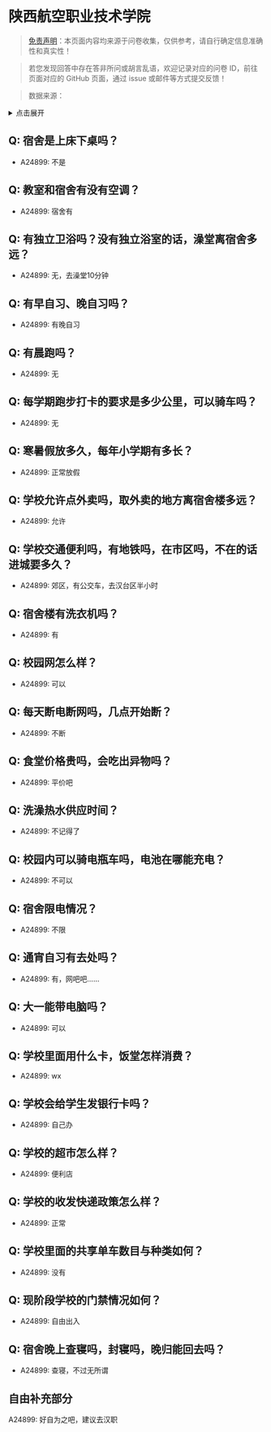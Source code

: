 # 陕西航空职业技术学院

> [免责声明](https://colleges.chat/#_3)：本页面内容均来源于问卷收集，仅供参考，请自行确定信息准确性和真实性！

> 若您发现回答中存在答非所问或胡言乱语，欢迎记录对应的问卷 ID，前往页面对应的 GitHub 页面，通过 issue 或邮件等方式提交反馈！

> 数据来源：

<details><summary>点击展开</summary>
<ul>
<li>A24899: 匿名 (2024 年 06 月)</li>
</ul>
</details>

## Q: 宿舍是上床下桌吗？

- A24899: 不是

## Q: 教室和宿舍有没有空调？

- A24899: 宿舍有

## Q: 有独立卫浴吗？没有独立浴室的话，澡堂离宿舍多远？

- A24899: 无，去澡堂10分钟

## Q: 有早自习、晚自习吗？

- A24899: 有晚自习

## Q: 有晨跑吗？

- A24899: 无

## Q: 每学期跑步打卡的要求是多少公里，可以骑车吗？

- A24899: 无

## Q: 寒暑假放多久，每年小学期有多长？

- A24899: 正常放假

## Q: 学校允许点外卖吗，取外卖的地方离宿舍楼多远？

- A24899: 允许

## Q: 学校交通便利吗，有地铁吗，在市区吗，不在的话进城要多久？

- A24899: 郊区，有公交车，去汉台区半小时

## Q: 宿舍楼有洗衣机吗？

- A24899: 有

## Q: 校园网怎么样？

- A24899: 可以

## Q: 每天断电断网吗，几点开始断？

- A24899: 不断

## Q: 食堂价格贵吗，会吃出异物吗？

- A24899: 平价吧

## Q: 洗澡热水供应时间？

- A24899: 不记得了

## Q: 校园内可以骑电瓶车吗，电池在哪能充电？

- A24899: 不可以

## Q: 宿舍限电情况？

- A24899: 不限

## Q: 通宵自习有去处吗？

- A24899: 有，网吧吧……

## Q: 大一能带电脑吗？

- A24899: 可以

## Q: 学校里面用什么卡，饭堂怎样消费？

- A24899: wx

## Q: 学校会给学生发银行卡吗？

- A24899: 自己办

## Q: 学校的超市怎么样？

- A24899: 便利店

## Q: 学校的收发快递政策怎么样？

- A24899: 正常

## Q: 学校里面的共享单车数目与种类如何？

- A24899: 没有

## Q: 现阶段学校的门禁情况如何？

- A24899: 自由出入

## Q: 宿舍晚上查寝吗，封寝吗，晚归能回去吗？

- A24899: 查寝，不过无所谓

## 自由补充部分

A24899: 好自为之吧，建议去汉职